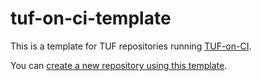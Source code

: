 # tuf-on-ci-template

This is a template for TUF repositories running [TUF-on-CI](https://github.com/theupdateframework/tuf-on-ci).

You can [create a new repository using this template](https://github.com/new?template_name=tuf-on-ci-template&template_owner=theupdateframework).
